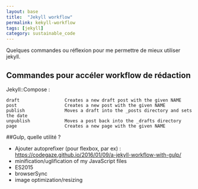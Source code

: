 ```yaml
---
layout: base
title:  "Jekyll workflow"
permalink: kekyll-workflow
tags: [jekyll]
category: sustainable_code
---
```


Quelques commandes ou réflexion pour me permettre de mieux utiliser jekyll.

<!--more-->

## Commandes pour accéler workflow de rédaction

Jekyll::Compose :
```
draft                 Creates a new draft post with the given NAME
post                  Creates a new post with the given NAME
publish               Moves a draft into the _posts directory and sets the date
unpublish             Moves a post back into the _drafts directory
page                  Creates a new page with the given NAME
```

##Gulp, quelle utilité ?

- Ajouter autoprefixer (pour flexbox, par ex) : https://codegaze.github.io/2016/01/09/a-jekyll-workflow-with-gulp/
- minification/uglification of my JavaScript files
- ES2015
- browserSync
- image optimization/resizing